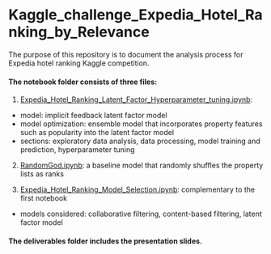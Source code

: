 # Kaggle_challenge_Expedia_Hotel_Ranking_by_Relevance
The purpose of this repository is to document the analysis process for Expedia hotel ranking Kaggle competition.

#### The notebook folder consists of three files: 
1. [Expedia_Hotel_Ranking_Latent_Factor_Hyperparameter_tuning.ipynb](notebook/Expedia_Hotel_Ranking_Latent_Factor_Hyperparameter_tuning.ipynb): 
- model: implicit feedback latent factor model
- model optimization: ensemble model that incorporates property features such as popularity into the latent factor model
- sections: exploratory data analysis, data processing, model training and prediction, hyperparameter tuning

2. [RandomGod.ipynb](notebook/RandomGod.ipynb): a baseline model that randomly shuffles the property lists as ranks

3. [Expedia_Hotel_Ranking_Model_Selection.ipynb](notebook/Expedia_Hotel_Ranking_Model_Selection.ipynb): complementary to the first notebook
- models considered: collaborative filtering, content-based filtering, latent factor model

#### The deliverables folder includes the presentation slides.

